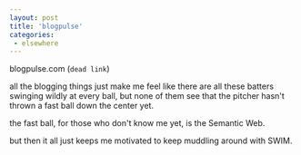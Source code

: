 ```yaml
---
layout: post
title: 'blogpulse'
categories:
 - elsewhere
---
```


blogpulse.com (`dead link`)

all the blogging things just make me feel like there are all these batters swinging wildly at every ball, but none of them see that the pitcher hasn't thrown a fast ball down the center yet.

the fast ball, for those who don't know me yet, is the Semantic Web.

but then it all just keeps me motivated to keep muddling around with SWIM.
